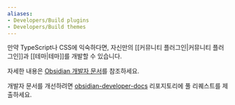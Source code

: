 ```yaml
---
aliases:
- Developers/Build plugins
- Developers/Build themes
---
```


만약 TypeScript나 CSS에 익숙하다면, 자신만의 [[커뮤니티 플러그인|커뮤니티 플러그인]]과 [[테마|테마]]를 개발할 수 있습니다.

자세한 내용은 [Obsidian 개발자 문서](https://docs.obsidian.md/)를 참조하세요.

개발자 문서를 개선하려면 [obsidian-developer-docs](https://github.com/obsidianmd/obsidian-developer-docs) 리포지토리에 풀 리퀘스트를 제출하세요.
